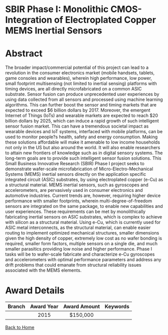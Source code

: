 
SBIR Phase I: Monolithic CMOS-Integration of Electroplated Copper MEMS Inertial Sensors
=======================================================================================

# Abstract


The broader impact/commercial potential of this project can lead to a revolution in the consumer electronics market (mobile handsets, tablets, game consoles and wearables), wherein high performance, low power, small footprint multisensing (not limited to inertial sensing) platforms with timing devices, are all directly microfabricated on a common ASIC substrate. Sensor fusion can produce unprecedented user experiences by using data collected from all sensors and processed using machine learning algorithms. This can further boost the sensor and timing markets that are expected to exceed $6 billion dollars by 2017. Moreover, the emergent Internet of Things (IoTs) and wearable markets are expected to reach $20 billion dollars by 2025, which can induce a rapid growth of such intelligent sensor fusion market. This can have a tremendous societal impact as wearable devices and IoT systems, interfaced with mobile platforms, can be used to monitor people?s health, safety and energy consumption. Making these solutions affordable will make it amenable to low income households not only in the US but also around the world. It will also enable researchers to attain new frontiers of knowledge such as in digital sensory systems. The long-term goals are to provide such intelligent sensor fusion solutions. This Small Business Innovative Research (SBIR) Phase I project seeks to demonstrate wafer-scale microfabrication of Micro-Electro-Mechanical Systems (MEMS) inertial sensors directly on the application specific integrated circuit (ASIC) substrates, by using electroplated copper (e-Cu) as a structural material. MEMS inertial sensors, such as gyroscopes and accelerometers, are pervasively used in consumer electronics and automotive industries. Current trends are, however, requiring higher device performance with smaller footprints, wherein multi-degree-of-freedom sensors are integrated on the same package, to enable new capabilities and user experiences. These requirements can be met by monolithically fabricating inertial sensors on ASIC substrates, which is complex to achieve with silicon as a structural material. Using e-Cu, which is currently used for ASIC metal interconnects, as the structural material, can enable easier routing to implement optimized mechanical structures, smaller dimensions given the high density of copper, extremely low cost as no wafer bonding is required, smaller form factors, multiple sensors on a single die, and much smaller parasitics providing low noise and higher performance. Phase I tasks will be to wafer-scale fabricate and characterize e-Cu gyroscopes and accelerometers with optimal performance parameters and address any drift problems that could emanate from structural reliability issues associated with the MEMS elements.  

# Award Details

|Branch|Award Year|Award Amount|Keywords|
| :---: | :---: | :---: | :---: |
||2015|$150,000||
  
  


[Back to Home](https://github.com/chrischow/dod_sbir_awards/JT/#167)
